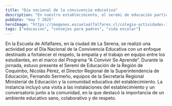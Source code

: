 ```yaml
---
title: "Día nacional de la convivencia educativa"
description: "En nuestro establecimiento, el seremi de educación participo en una actividad por el dia nacional de la convivencia Educativa"
pubDate: "may 7 2025"
heroImage: "https://imagenes.escuelaalfalfares.cl/colegio-actividades-16.jpg"
tags: ["educacion", "consejos para padres", "vida escolar"]
---
```


En la Escuela de Alfalfares, en la ciudad de La Serena, se realizó una actividad por el Día Nacional de la Convivencia Educativa con un enfoque destinado a fortalecer el respeto, la empatía y el trabajo en equipo entre los estudiantes, en el marco del Programa “A Convivir Se Aprende”.
Durante la jornada, estuvo presente el Seremi de Educación de la Región de Coquimbo, Nicolás Pérez, el Director Regional de la Superintendencia de Educación, Fernando Sermeño, equipos de la Secretaría Regional Ministerial de Educación y la comunidad educativa del establecimiento. 
La instancia incluyó una visita a las instalaciones del establecimiento y un conversatorio junto a la comunidad, en la que destacó la importancia de un ambiente educativo sano, colaborativo y de respeto.
